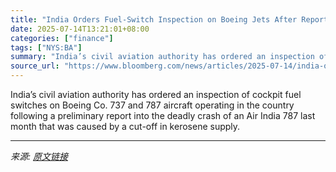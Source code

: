 ```yaml
---
title: "India Orders Fuel-Switch Inspection on Boeing Jets After Report"
date: 2025-07-14T13:21:01+08:00
categories: ["finance"]
tags: ["NYS:BA"]
summary: "India’s civil aviation authority has ordered an inspection of cockpit fuel switches on Boeing Co. 737 and 787 aircraft operating in the country following a preliminary report into the deadly crash of "
source_url: "https://www.bloomberg.com/news/articles/2025-07-14/india-orders-fuel-switch-inspection-on-boeing-jets-after-report"
---
```


India’s civil aviation authority has ordered an inspection of cockpit fuel switches on Boeing Co. 737 and 787 aircraft operating in the country following a preliminary report into the deadly crash of an Air India 787 last month that was caused by a cut-off in kerosene supply.

---

*来源: [原文链接](https://www.bloomberg.com/news/articles/2025-07-14/india-orders-fuel-switch-inspection-on-boeing-jets-after-report)*
